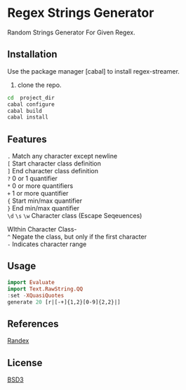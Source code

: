# Regex Strings Generator

 Random Strings Generator For Given Regex.

## Installation

Use the package manager [cabal] to install regex-streamer.
1. clone the repo.

```bash
cd  project_dir
cabal configure
cabal build
cabal install
```


## Features

```.``` Match any character except newline   
```[``` Start character class definition   
```]``` End character class definition   
```?``` 0 or 1 quantifier   
```*``` 0 or more quantifiers   
```+``` 1 or more quantifier   
```{``` Start min/max quantifier   
```}``` End min/max quantifier     
```\d``` ```\s``` ```\w``` Character class (Escape Seqeuences)

WIthin Character Class-  
```^``` Negate the class, but only if the first character   
```-``` Indicates character range




## Usage

```haskell
import Evaluate
import Text.RawString.QQ
:set -XQuasiQuotes
generate 20 [r|[-+]{1,2}[0-9]{2,2}|]
```

## References
[Randex](https://github.com/ananthakumaran/randex)

## License
[BSD3](https://raw.githubusercontent.com/sagarchamp007/regex_streamer/master/LICENSE)
